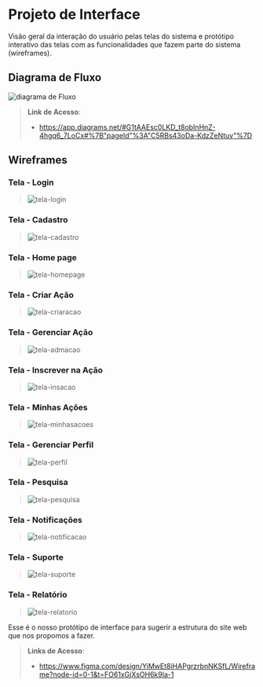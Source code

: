 
# Projeto de Interface

Visão geral da interação do usuário pelas telas do sistema e protótipo interativo das telas com as funcionalidades que fazem parte do sistema (wireframes).

## Diagrama de Fluxo

![diagrama de Fluxo](https://github.com/user-attachments/assets/40f8019f-123d-4e1f-b13d-41ea981ace2e)





> **Link de Acesso**:
> - https://app.diagrams.net/#G1tAAEsc0LKD_t8obInHnZ-4hgq6_7LoCx#%7B"pageId"%3A"C5RBs43oDa-KdzZeNtuy"%7D

## Wireframes

### Tela - Login
> ![tela-login](https://github.com/user-attachments/assets/e1d73d67-2cd3-460f-af3b-b2cdb5960bb9)

### Tela - Cadastro
> ![tela-cadastro](https://github.com/user-attachments/assets/3e766a6b-918f-4a29-badc-dabe8f8297b0)

### Tela - Home page
> ![tela-homepage](https://github.com/user-attachments/assets/fa8cfa2d-01d7-4f7a-a818-fd6c083491ac)

### Tela - Criar Ação
> ![tela-criaracao](https://github.com/user-attachments/assets/1353c8c6-4879-494d-a4d6-d2f9bf080e82)

### Tela - Gerenciar Ação
> ![tela-admacao](https://github.com/user-attachments/assets/2b7a0728-5019-4cc0-adf8-b54d50ead5ac)

### Tela - Inscrever na Ação
> ![tela-insacao](https://github.com/user-attachments/assets/b0945969-3d7b-4c96-859c-890d9f057b1c)

### Tela - Minhas Ações
> ![tela-minhasacoes](https://github.com/user-attachments/assets/c122d09b-5339-464b-9547-6806f83a5943)

### Tela - Gerenciar Perfil
> ![tela-perfil](https://github.com/user-attachments/assets/acbe5bf8-faf1-4a58-bded-8f3011deb0a3)

### Tela - Pesquisa
> ![tela-pesquisa](https://github.com/user-attachments/assets/6db45bb3-9c5b-4bba-9282-d6f66d9a97c3)

### Tela - Notificações
> ![tela-notificacao](https://github.com/user-attachments/assets/e0fcb607-dccc-4b36-96ab-fb4146f85f28)

### Tela - Suporte
> ![tela-suporte](https://github.com/user-attachments/assets/8e978912-71f2-4813-83d8-8859dc55a297)

### Tela - Relatório
> ![tela-relatorio](https://github.com/user-attachments/assets/e7f39e52-473f-47bd-946a-62e41a630990)





Esse é o nosso protótipo de interface para sugerir a estrutura do site web que nos propomos a fazer. 
 
> **Links de Acesso**:
> - https://www.figma.com/design/YiMwEt8iHAPgrzrbnNKSfL/Wireframe?node-id=0-1&t=FO61xGjXsOH6k9la-1
